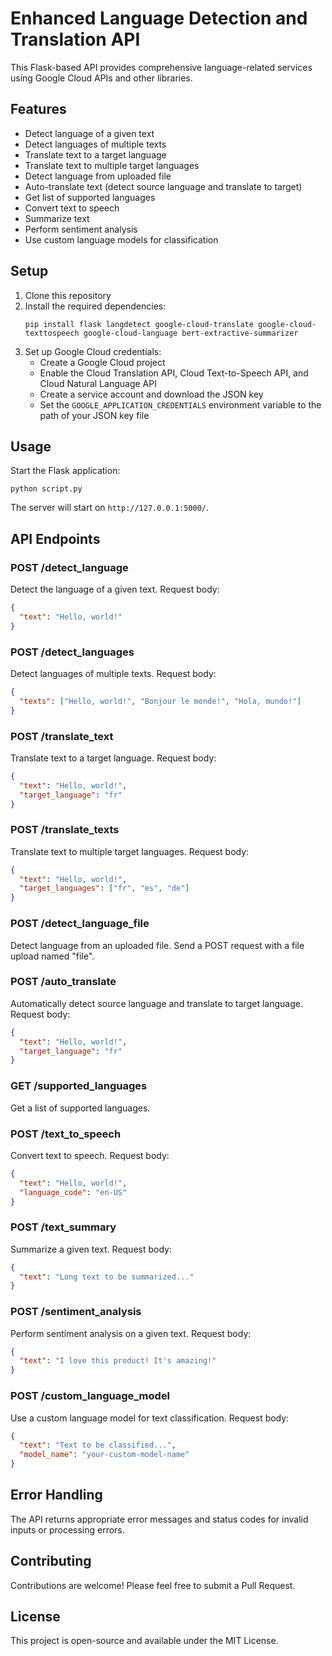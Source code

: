 # Enhanced Language Detection and Translation API

This Flask-based API provides comprehensive language-related services using Google Cloud APIs and other libraries.

## Features

- Detect language of a given text
- Detect languages of multiple texts
- Translate text to a target language
- Translate text to multiple target languages
- Detect language from uploaded file
- Auto-translate text (detect source language and translate to target)
- Get list of supported languages
- Convert text to speech
- Summarize text
- Perform sentiment analysis
- Use custom language models for classification

## Setup

1. Clone this repository
2. Install the required dependencies:
   ```
   pip install flask langdetect google-cloud-translate google-cloud-texttospeech google-cloud-language bert-extractive-summarizer
   ```
3. Set up Google Cloud credentials:
   - Create a Google Cloud project
   - Enable the Cloud Translation API, Cloud Text-to-Speech API, and Cloud Natural Language API
   - Create a service account and download the JSON key
   - Set the `GOOGLE_APPLICATION_CREDENTIALS` environment variable to the path of your JSON key file

## Usage

Start the Flask application:
```
python script.py
```
The server will start on `http://127.0.0.1:5000/`.

## API Endpoints

### POST /detect_language
Detect the language of a given text.
Request body:
```json
{
  "text": "Hello, world!"
}
```

### POST /detect_languages
Detect languages of multiple texts.
Request body:
```json
{
  "texts": ["Hello, world!", "Bonjour le monde!", "Hola, mundo!"]
}
```

### POST /translate_text
Translate text to a target language.
Request body:
```json
{
  "text": "Hello, world!",
  "target_language": "fr"
}
```

### POST /translate_texts
Translate text to multiple target languages.
Request body:
```json
{
  "text": "Hello, world!",
  "target_languages": ["fr", "es", "de"]
}
```

### POST /detect_language_file
Detect language from an uploaded file.
Send a POST request with a file upload named "file".

### POST /auto_translate
Automatically detect source language and translate to target language.
Request body:
```json
{
  "text": "Hello, world!",
  "target_language": "fr"
}
```

### GET /supported_languages
Get a list of supported languages.

### POST /text_to_speech
Convert text to speech.
Request body:
```json
{
  "text": "Hello, world!",
  "language_code": "en-US"
}
```

### POST /text_summary
Summarize a given text.
Request body:
```json
{
  "text": "Long text to be summarized..."
}
```

### POST /sentiment_analysis
Perform sentiment analysis on a given text.
Request body:
```json
{
  "text": "I love this product! It's amazing!"
}
```

### POST /custom_language_model
Use a custom language model for text classification.
Request body:
```json
{
  "text": "Text to be classified...",
  "model_name": "your-custom-model-name"
}
```

## Error Handling

The API returns appropriate error messages and status codes for invalid inputs or processing errors.

## Contributing

Contributions are welcome! Please feel free to submit a Pull Request.

## License

This project is open-source and available under the MIT License.
